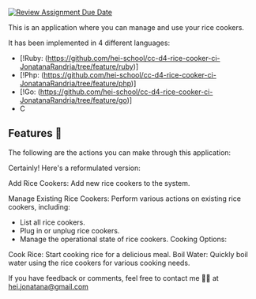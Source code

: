 [![Review Assignment Due Date](https://classroom.github.com/assets/deadline-readme-button-24ddc0f5d75046c5622901739e7c5dd533143b0c8e959d652212380cedb1ea36.svg)](https://classroom.github.com/a/__xb4cFP)

This is an application where you can manage and use your rice cookers.

It has been implemented in 4 different languages:
- [!Ruby: (https://github.com/hei-school/cc-d4-rice-cooker-ci-JonatanaRandria/tree/feature/ruby)]
- [!Php: (https://github.com/hei-school/cc-d4-rice-cooker-ci-JonatanaRandria/tree/feature/php)]
- [!Go: (https://github.com/hei-school/cc-d4-rice-cooker-ci-JonatanaRandria/tree/feature/go)]
- C

## Features :rocket:
The following are the actions you can make through this application:

Certainly! Here's a reformulated version:

Add Rice Cookers: Add new rice cookers to the system.

Manage Existing Rice Cookers: Perform various actions on existing rice cookers, including:

- List all rice cookers.
- Plug in or unplug rice cookers.
- Manage the operational state of rice cookers.
Cooking Options:

Cook Rice: Start cooking rice for a delicious meal.
Boil Water: Quickly boil water using the rice cookers for various cooking needs.

If you have feedback or comments, feel free to contact me 👨‍🦱 at [hei.jonatana@gmail.com](mailto:hei.jonatana@gmail.com)
